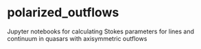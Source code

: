 # polarized_outflows
Jupyter notebooks for calculating Stokes parameters for lines and continuum in quasars with axisymmetric outflows
